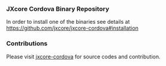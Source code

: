 ### JXcore Cordova Binary Repository

In order to install one of the binaries see details at https://github.com/jxcore/jxcore-cordova#installation

### Contributions
Please visit [jxcore-cordova](https://github.com/jxcore/jxcore-cordova/) for source codes 
and contribution.
